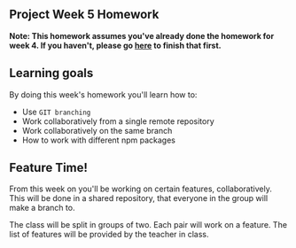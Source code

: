 ## Project Week 5 Homework

**Note: This homework assumes you've already done the homework for week 4. If you haven't, please go [here](week4.md) to finish that first.**

## Learning goals

By doing this week's homework you'll learn how to:

- Use `GIT branching`
- Work collaboratively from a single remote repository
- Work collaboratively on the same branch
- How to work with different npm packages

## Feature Time!

From this week on you'll be working on certain features, collaboratively. This will be done in a shared repository, that everyone in the group will make a branch to.

The class will be split in groups of two. Each pair will work on a feature. The list of features will be provided by the teacher in class.
